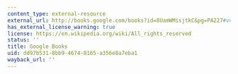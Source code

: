 ```yaml
---
content_type: external-resource
external_url: http://books.google.com/books?id=8UamWMisjtkC&pg=PA227#v=onepage
has_external_license_warning: true
license: https://en.wikipedia.org/wiki/All_rights_reserved
status: ''
title: Google Books
uid: dd97b531-8bb9-4674-8165-a356e8a7eba1
wayback_url: ''
---
```

